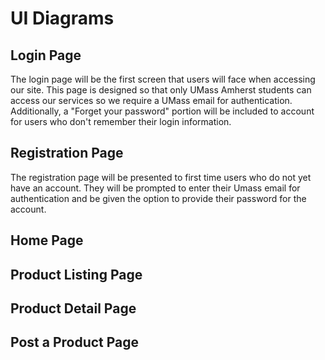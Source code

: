 # UI Diagrams

## Login Page
The login page will be the first screen that users will face when accessing our site. This page is designed so that only UMass Amherst students can access our services so we require a UMass email for authentication. Additionally, a "Forget your password" portion will be included to account for users who don't remember their login information.

## Registration Page
The registration page will be presented to first time users who do not yet have an account. They will be prompted to enter their Umass email for authentication and be given the option to provide their password for the account.
## Home Page

## Product Listing Page

## Product Detail Page

## Post a Product Page
